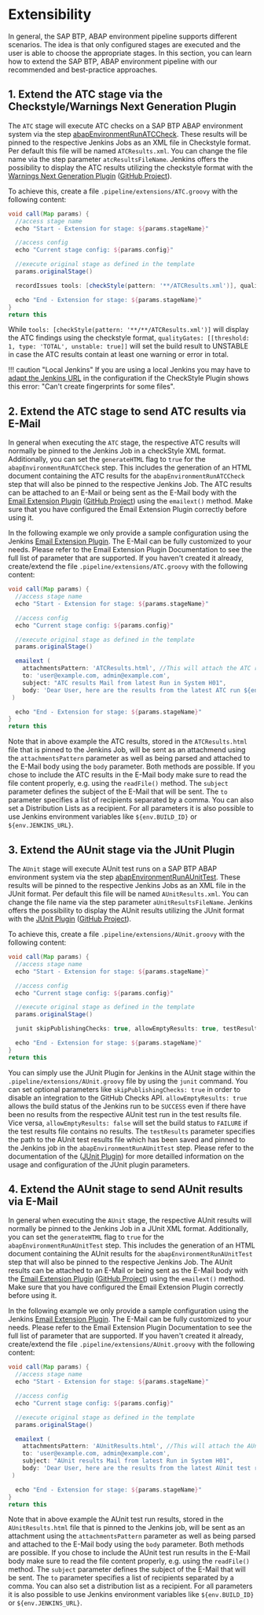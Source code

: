 # Extensibility

In general, the SAP BTP, ABAP environment pipeline supports different scenarios. The idea is that only configured stages are executed and the user is able to choose the appropriate stages.
In this section, you can learn how to extend the SAP BTP, ABAP environment pipeline with our recommended and best-practice approaches.

## 1. Extend the ATC stage via the Checkstyle/Warnings Next Generation Plugin

The `ATC` stage will execute ATC checks on a SAP BTP ABAP environment system via the step [abapEnvironmentRunATCCheck](https://sap.github.io/jenkins-library/steps/abapEnvironmentRunATCCheck/).
These results will be pinned to the respective Jenkins Jobs as an XML file in Checkstyle format. Per default this file will be named `ATCResults.xml`. You can change the file name via the step parameter `atcResultsFileName`.
Jenkins offers the possibility to  display the ATC results utilizing the checkstyle format with the [Warnings Next Generation Plugin](https://www.jenkins.io/doc/pipeline/steps/warnings-ng/#warnings-next-generation-plugin) ([GitHub Project](https://github.com/jenkinsci/warnings-ng-plugin)).

To achieve this, create a file `.pipeline/extensions/ATC.groovy` with the following content:

```groovy
void call(Map params) {
  //access stage name
  echo "Start - Extension for stage: ${params.stageName}"

  //access config
  echo "Current stage config: ${params.config}"

  //execute original stage as defined in the template
  params.originalStage()

  recordIssues tools: [checkStyle(pattern: '**/ATCResults.xml')], qualityGates: [[threshold: 1, type: 'TOTAL', unstable: true]]

  echo "End - Extension for stage: ${params.stageName}"
}
return this
```

While `tools: [checkStyle(pattern: '**/**/ATCResults.xml')]` will display the ATC findings using the checkstyle format, `qualityGates: [[threshold: 1, type: 'TOTAL', unstable: true]]` will set the build result to UNSTABLE in case the ATC results contain at least one warning or error in total.

!!! caution "Local Jenkins"
    If you are using a local Jenkins you may have to [adapt the Jenkins URL](https://stackoverflow.com/a/39543223) in the configuration if the CheckStyle Plugin shows this error: "Can't create fingerprints for some files".

## 2. Extend the ATC stage to send ATC results via E-Mail

In general when executing the `ATC` stage, the respective ATC results will normally be pinned to the Jenkins Job in a checkStyle XML format.
Additionally, you can set the `generateHTML` flag to `true` for the `abapEnvironmentRunATCCheck` step. This includes the generation of an HTML document containing the ATC results for the `abapEnvironmentRunATCCheck` step that will also be pinned to the respective Jenkins Job.
The ATC results can be attached to an E-Mail or being sent as the E-Mail body with the [Email Extension Plugin](https://www.jenkins.io/doc/pipeline/steps/email-ext/) ([GitHub Project](https://github.com/jenkinsci/email-ext-plugin)) using the `emailext()` method. Make sure that you have configured the Email Extension Plugin correctly before using it.

In the following example we only provide a sample configuration using the Jenkins [Email Extension Plugin](https://www.jenkins.io/doc/pipeline/steps/email-ext/). The E-Mail can be fully customized to your needs. Please refer to the Email Extension Plugin Documentation to see the full list of parameter that are supported.
If you haven't created it already, create/extend the file `.pipeline/extensions/ATC.groovy` with the following content:

```groovy
void call(Map params) {
  //access stage name
  echo "Start - Extension for stage: ${params.stageName}"

  //access config
  echo "Current stage config: ${params.config}"

  //execute original stage as defined in the template
  params.originalStage()

  emailext (
    attachmentsPattern: 'ATCResults.html', //This will attach the ATC results to the E-Mail
    to: 'user@example.com, admin@example.com',
    subject: "ATC results Mail from latest Run in System H01",
    body: 'Dear User, here are the results from the latest ATC run ${env.BUILD_ID}.' + readFile('ATCResults.html') //This will parse the ATC results and send it as the E-Mail body
 )

  echo "End - Extension for stage: ${params.stageName}"
}
return this
```

Note that in above example the ATC results, stored in the `ATCResults.html` file that is pinned to the Jenkins Job, will be sent as an attachmend using the `attachmentsPattern` parameter as well as being parsed and attached to the E-Mail body using the `body` parameter. Both methods are possible. If you chose to include the ATC results in the E-Mail body make sure to read the file content properly, e.g. using the `readFile()` method.
The `subject` parameter defines the subject of the E-Mail that will be sent. The `to` parameter specifies a list of recipients separated by a comma. You can also set a Distribution Lists as a recipient.
For all parameters it is also possible to use Jenkins environment variables like `${env.BUILD_ID}` or `${env.JENKINS_URL}`.

## 3. Extend the AUnit stage via the JUnit Plugin

The `AUnit` stage will execute AUnit test runs on a SAP BTP ABAP environment system via the step [abapEnvironmentRunAUnitTest](https://sap.github.io/jenkins-library/steps/abapEnvironmentRunAUnitTest/).
These results will be pinned to the respective Jenkins Jobs as an XML file in the JUnit format. Per default this file will be named `AUnitResults.xml`. You can change the file name via the step parameter `aUnitResultsFileName`.
Jenkins offers the possibility to  display the AUnit results utilizing the JUnit format with the [JUnit Plugin](https://plugins.jenkins.io/junit/) ([GitHub Project](https://github.com/jenkinsci/junit-plugin)).

To achieve this, create a file `.pipeline/extensions/AUnit.groovy` with the following content:

```groovy
void call(Map params) {
  //access stage name
  echo "Start - Extension for stage: ${params.stageName}"

  //access config
  echo "Current stage config: ${params.config}"

  //execute original stage as defined in the template
  params.originalStage()

  junit skipPublishingChecks: true, allowEmptyResults: true, testResults: '**/AUnitResults.xml'

  echo "End - Extension for stage: ${params.stageName}"
}
return this
```

You can simply use the JUnit Plugin for Jenkins in the AUnit stage within the `.pipeline/extensions/AUnit.groovy` file by using the `junit` command. You can set optional parameters like `skipPublishingChecks: true` in order to disable an integration to the GitHub Checks API. `allowEmptyResults: true` allows the build status of the Jenkins run to be `SUCCESS` even if there have been no results from the respective AUnit test run in the test results file. Vice versa, `allowEmptyResults: false` will set the build status to `FAILURE` if the test results file contains no results.
The `testResults` parameter specifies the path to the AUnit test results file which has been saved and pinned to the Jenkins job in the `abapEnvironmentRunAUnitTest` step. Please refer to the documentation of the ([JUnit Plugin](https://plugins.jenkins.io/junit/#documentation)) for more detailled information on the usage and configuration of the JUnit plugin parameters.

## 4. Extend the AUnit stage to send AUnit results via E-Mail

In general when executing the `AUnit` stage, the respective AUnit results will normally be pinned to the Jenkins Job in a JUnit XML format.
Additionally, you can set the `generateHTML` flag to `true` for the `abapEnvironmentRunAUnitTest` step. This includes the generation of an HTML document containing the AUnit results for the `abapEnvironmentRunAUnitTest` step that will also be pinned to the respective Jenkins Job.
The AUnit results can be attached to an E-Mail or being sent as the E-Mail body with the [Email Extension Plugin](https://www.jenkins.io/doc/pipeline/steps/email-ext/) ([GitHub Project](https://github.com/jenkinsci/email-ext-plugin)) using the `emailext()` method. Make sure that you have configured the Email Extension Plugin correctly before using it.

In the following example we only provide a sample configuration using the Jenkins [Email Extension Plugin](https://www.jenkins.io/doc/pipeline/steps/email-ext/). The E-Mail can be fully customized to your needs. Please refer to the Email Extension Plugin Documentation to see the full list of parameter that are supported.
If you haven't created it already, create/extend the file `.pipeline/extensions/AUnit.groovy` with the following content:

```groovy
void call(Map params) {
  //access stage name
  echo "Start - Extension for stage: ${params.stageName}"

  //access config
  echo "Current stage config: ${params.config}"

  //execute original stage as defined in the template
  params.originalStage()

  emailext (
    attachmentsPattern: 'AUnitResults.html', //This will attach the AUnit results to the E-Mail
    to: 'user@example.com, admin@example.com',
    subject: "AUnit results Mail from latest Run in System H01",
    body: 'Dear User, here are the results from the latest AUnit test run ${env.BUILD_ID}.' + readFile('AUnitResults.html') //This will parse the AUnit results and send it as the E-Mail body
 )

  echo "End - Extension for stage: ${params.stageName}"
}
return this
```

Note that in above example the AUnit test run results, stored in the `AUnitResults.html` file that is pinned to the Jenkins job, will be sent as an attachment using the `attachmentsPattern` parameter as well as being parsed and attached to the E-Mail body using the `body` parameter. Both methods are possible. If you chose to include the AUnit test run results in the E-Mail body make sure to read the file content properly, e.g. using the `readFile()` method.
The `subject` parameter defines the subject of the E-Mail that will be sent. The `to` parameter specifies a list of recipients separated by a comma. You can also set a distribution list as a recipient.
For all parameters it is also possible to use Jenkins environment variables like `${env.BUILD_ID}` or `${env.JENKINS_URL}`.
